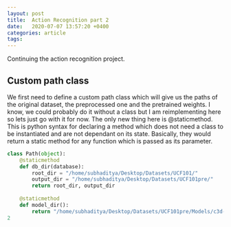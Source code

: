 ```yaml
---
layout: post
title:  Action Recognition part 2
date:   2020-07-07 13:57:20 +0400
categories: article
tags: 
---
```


Continuing the action recognition project. 

## Custom path class

We first need to define a custom path class which will give us the paths of the original dataset, the preprocessed one and the pretrained weights. I know, we could probably do it without a class but I am reimplementing here so lets just go with it for now.
The only new thing here is @staticmethod. 
This is python syntax for declaring a method which does not need a class to be instantiated and are not dependant on its state. Basically, they would return a static method for any function which is passed as its parameter.

``` python
class Path(object):
    @staticmethod
    def db_dir(database):
        root_dir = "/home/subhaditya/Desktop/Datasets/UCF101/"
        output_dir = "/home/subhaditya/Desktop/Datasets/UCF101pre/"
        return root_dir, output_dir
    
    @staticmethod
    def model_dir():
        return "/home/subhaditya/Desktop/Datasets/UCF101pre/Models/c3d-pre.pth"
2
```
